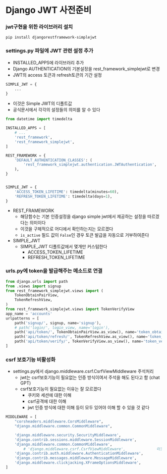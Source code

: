 # Django JWT 사전준비

### jwt구현을 위한 라이브러리 설치

```
pip install djangorestframework-simplejwt
```



### settings.py 파일에 JWT 관련 설정 추가

- INSTALLED_APPS에 라이브러리 추가
- Django AUTHENTICATION의 기본설정을 rest_framework_simplejwt로 변경
- JWT의 access 토큰과 refresh토큰의 기간 설정

```python
SIMPLE_JWT = {
    ...
}
```

- 이것은 Simple JWT의 디폴트값
- 공식문서에서 각각의 설정들의 의미를 알 수 있다

```python
from datetime import timedelta

INSTALLED_APPS = [
    # ...
    'rest_framework',
    'rest_framework_simplejwt',
]

REST_FRAMEWORK = {
    'DEFAULT_AUTHENTICATION_CLASSES': (
        'rest_framework_simplejwt.authentication.JWTAuthentication',
    ),
}


SIMPLE_JWT = {
    'ACCESS_TOKEN_LIFETIME': timedelta(minutes=60),
    'REFRESH_TOKEN_LIFETIME': timedelta(days=1),
}
```

- REST_FRAMEWORK
  - 해당함수는 기본 인증설정을 django simple jwt에서 제공하는 설정을 따르겠다는 의미이다
  - 이것을 구체적으로 어디에서 확인하는지는 모르겠다
  - `is_active` 필드 값이 `False`인 경우 토큰 발급을 자동으로 거부하여준다
- SIMPLE_JWT
  - SIMPLE_JWT 디폴트값에서 몇개만 커스텀한다
    - ACCESS_TOKEN_LIFETIME
    - REFRESH_TOKEN_LIFETIME



### urls.py에 token을 발급해주는 메소드로 연결

```python
from django.urls import path
from .views import signup
from rest_framework_simplejwt.views import (
    TokenObtainPairView,
    TokenRefreshView,
)
from rest_framework_simplejwt.views import TokenVerifyView
app_name = 'accounts'
urlpatterns = [
    path('signup/', signup, name='signup'),
    # path('login/', login_view, name='login'),
    path('api/token/', TokenObtainPairView.as_view(), name='token_obtain_pair'),
    path('api/token/refresh/', TokenRefreshView.as_view(), name='token_refresh'),
    path('api/token/verify/', TokenVerifyView.as_view(), name='token_verify'),
]
```



### csrf 보호기능 비활성화

- settings.py에서 django.middleware.csrf.CsrfViewMiddleware 주석처리
  - jwt는 csrf보호기능이 필요없는 인증 방식이여서 주석을 해도 된다고 함 (chat GPT)
  - csrf보호기능이 필요없는 이유는 잘 모르겠다
    - 쿠키와 세션에 대한 이해
    - csrf공격에 대한 이해
    - jwt 인증 방식에 대한 이해 등이 모두 있어야 이해 할 수 있을 것 같다

```python
MIDDLEWARE = [
    "corsheaders.middleware.CorsMiddleware",
    "django.middleware.common.CommonMiddleware",

    'django.middleware.security.SecurityMiddleware',
    'django.contrib.sessions.middleware.SessionMiddleware',
    'django.middleware.common.CommonMiddleware',
        # 'django.middleware.csrf.CsrfViewMiddleware', 				이것을 주석처리하면 csrf보호기능이 꺼진다
    'django.contrib.auth.middleware.AuthenticationMiddleware',
    'django.contrib.messages.middleware.MessageMiddleware',
    'django.middleware.clickjacking.XFrameOptionsMiddleware',
]
```






